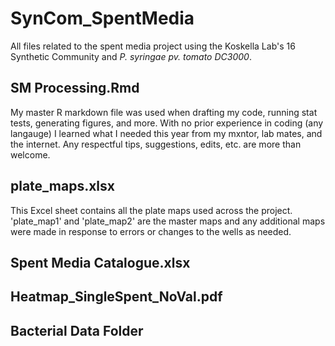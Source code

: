 # SynCom_SpentMedia
All files related to the spent media project using the Koskella Lab's 16 Synthetic Community and _P. syringae pv. tomato DC3000_.

## SM Processing.Rmd

My master R markdown file was used when drafting my code, running stat tests, generating figures, and more. With no prior experience in coding (any langauge) I learned what I needed this year from my mxntor, lab mates, and the internet. Any respectful tips, suggestions, edits, etc. are more than welcome.

## plate_maps.xlsx

This Excel sheet contains all the plate maps used across the project. 'plate_map1' and 'plate_map2' are the master maps and any additional maps were made in response to errors or changes to the wells as needed.

## Spent Media Catalogue.xlsx



## Heatmap_SingleSpent_NoVal.pdf

## Bacterial Data Folder
